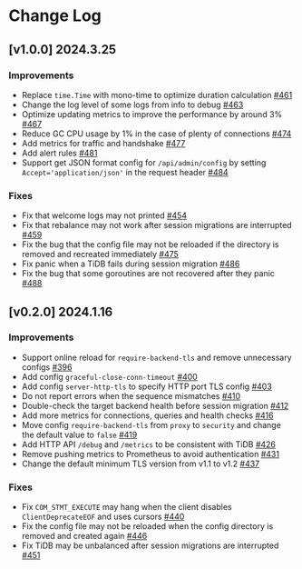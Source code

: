 # Change Log

## [v1.0.0] 2024.3.25

### Improvements

- Replace `time.Time` with mono-time to optimize duration calculation [#461](https://github.com/pingcap/tiproxy/pull/461)
- Change the log level of some logs from info to debug [#463](https://github.com/pingcap/tiproxy/pull/463)
- Optimize updating metrics to improve the performance by around 3% [#467](https://github.com/pingcap/tiproxy/pull/467)
- Reduce GC CPU usage by 1% in the case of plenty of connections [#474](https://github.com/pingcap/tiproxy/pull/474)
- Add metrics for traffic and handshake [#477](https://github.com/pingcap/tiproxy/pull/477)
- Add alert rules [#481](https://github.com/pingcap/tiproxy/pull/481)
- Support get JSON format config for `/api/admin/config` by setting `Accept='application/json'` in the request header [#484](https://github.com/pingcap/tiproxy/pull/484)

### Fixes

- Fix that welcome logs may not printed [#454](https://github.com/pingcap/tiproxy/pull/454)
- Fix that rebalance may not work after session migrations are interrupted [#459](https://github.com/pingcap/tiproxy/pull/459)
- Fix the bug that the config file may not be reloaded if the directory is removed and recreated immediately [#475](https://github.com/pingcap/tiproxy/pull/475)
- Fix panic when a TiDB fails during session migration [#486](https://github.com/pingcap/tiproxy/pull/486)
- Fix the bug that some goroutines are not recovered after they panic [#488](https://github.com/pingcap/tiproxy/pull/488)

## [v0.2.0] 2024.1.16

### Improvements

- Support online reload for `require-backend-tls` and remove unnecessary configs [#396](https://github.com/pingcap/tiproxy/pull/396)
- Add config `graceful-close-conn-timeout` [#400](https://github.com/pingcap/tiproxy/pull/400)
- Add config `server-http-tls` to specify HTTP port TLS config [#403](https://github.com/pingcap/tiproxy/pull/403)
- Do not report errors when the sequence mismatches [#410](https://github.com/pingcap/tiproxy/pull/410)
- Double-check the target backend health before session migration [#412](https://github.com/pingcap/tiproxy/pull/412)
- Add more metrics for connections, queries and health checks [#416](https://github.com/pingcap/tiproxy/pull/416)
- Move config `require-backend-tls` from `proxy` to `security` and change the default value to `false` [#419](https://github.com/pingcap/tiproxy/pull/419)
- Add HTTP API `/debug` and `/metrics` to be consistent with TiDB [#426](https://github.com/pingcap/tiproxy/pull/426)
- Remove pushing metrics to Prometheus to avoid authentication [#431](https://github.com/pingcap/tiproxy/pull/431)
- Change the default minimum TLS version from v1.1 to v1.2 [#437](https://github.com/pingcap/tiproxy/pull/437)

### Fixes

- Fix `COM_STMT_EXECUTE` may hang when the client disables `ClientDeprecateEOF` and uses cursors [#440](https://github.com/pingcap/tiproxy/pull/440)
- Fix the config file may not be reloaded when the config directory is removed and created again [#446](https://github.com/pingcap/tiproxy/pull/446)
- Fix TiDB may be unbalanced after session migrations are interrupted [#451](https://github.com/pingcap/tiproxy/pull/451)
